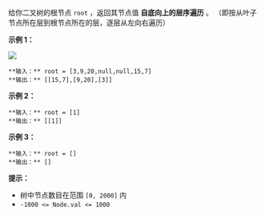 给你二叉树的根节点 `root` ，返回其节点值 **自底向上的层序遍历** 。 （即按从叶子节点所在层到根节点所在的层，逐层从左向右遍历）



**示例 1：**

![](https://assets.leetcode.com/uploads/2021/02/19/tree1.jpg)

    
    
    **输入：** root = [3,9,20,null,null,15,7]
    **输出：** [[15,7],[9,20],[3]]
    

**示例 2：**

    
    
    **输入：** root = [1]
    **输出：** [[1]]
    

**示例 3：**

    
    
    **输入：** root = []
    **输出：** []
    



**提示：**

  * 树中节点数目在范围 `[0, 2000]` 内
  * `-1000 <= Node.val <= 1000`


